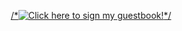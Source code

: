 <p align="center">
  <a href="https://gist.github.com/StewartLynch/ac262c50ec43d66382a83fd9205ed106">
   /*<img src="<YOUR IMAGE PATH GOES HERE!>" alt="Click here to sign my guestbook!">*/
  </a>
</p>